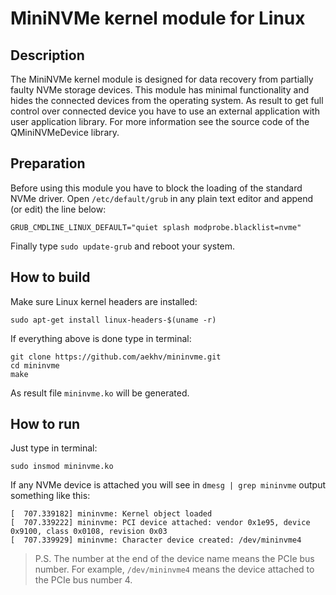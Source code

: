 # MiniNVMe kernel module for Linux

## Description
The MiniNVMe kernel module is designed for data recovery from partially faulty NVMe storage devices. This module has minimal functionality and hides the connected devices from the operating system. As result to get full control over connected device you have to use an external application with user application library. For more information see the source code of the QMiniNVMeDevice library.

## Preparation
Before using this module you have to block the loading of the standard NVMe driver. Open `/etc/default/grub` in any plain text editor and append (or edit) the line below:
```
GRUB_CMDLINE_LINUX_DEFAULT="quiet splash modprobe.blacklist=nvme"
```
Finally type `sudo update-grub` and reboot your system.

## How to build
Make sure Linux kernel headers are installed:
```
sudo apt-get install linux-headers-$(uname -r)
```
If everything above is done type in terminal:
```
git clone https://github.com/aekhv/mininvme.git
cd mininvme
make
```
As result file `mininvme.ko` will be generated.

## How to run
Just type in terminal:
```
sudo insmod mininvme.ko
```
If any NVMe device is attached you will see in `dmesg | grep mininvme` output something like this:
```
[  707.339182] mininvme: Kernel object loaded
[  707.339222] mininvme: PCI device attached: vendor 0x1e95, device 0x9100, class 0x0108, revision 0x03
[  707.339929] mininvme: Character device created: /dev/mininvme4
```
>P.S. The number at the end of the device name means the PCIe bus number. For example, `/dev/mininvme4` means the device attached to the PCIe bus number 4.
